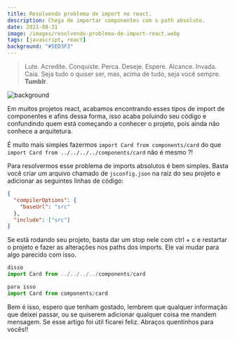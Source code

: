 ```yaml
---
title: Resolvendo problema de import no react.
description: Chega de importar componentes com o path absoluto.
date: 2021-08-31
image: /images/resolvendo-problema-de-import-react.webp
tags: [javascript, react]
background: "#5ED3F3"
---
```


> Lute. Acredite. Conquiste. Perca. Deseje. Espere. Alcance. Invada. Caia. Seja tudo o quiser ser, mas, acima de tudo, seja você sempre. **Tumblr**.

![background](/images/resolvendo-problema-de-import-react.webp)

Em muitos projetos react, acabamos encontrando esses tipos de import de componentes e afins dessa forma, isso acaba poluindo seu código e confundindo quem está começando a conhecer o projeto, pois ainda não conhece a arquitetura.

É muito mais simples fazermos `import Card from components/card` do que `import Card from ../../../../components/card` não é mesmo ?!

Para resolvermos esse problema de imports absolutos é bem simples. Basta você criar um arquivo chamado de `jsconfig.json` na raiz do seu projeto e adicionar as seguintes linhas de código:

```json
{
  "compilerOptions": {
    "baseUrl": "src"
  },
  "include": ["src"]
}
```

Se está rodando seu projeto, basta dar um stop nele com ctrl + c e restartar o projeto e fazer as alterações nos paths dos imports. Ele vai mudar para algo parecido com isso.

```js
disso
import Card from ../../../../components/card

para isso
import Card from components/card
```

Bem é isso, espero que tenham gostado, lembrem que qualquer informação que deixei passar, ou se quiserem adicionar qualquer coisa me mandem mensagem. Se esse artigo foi útil ficarei feliz. Abraços quentinhos para vocês!!
